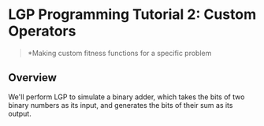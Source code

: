 # LGP Programming Tutorial 2: Custom Operators

> *Making custom fitness functions for a specific problem

## Overview

We'll perform LGP to simulate a binary adder, which takes the bits of two binary numbers as its input, and generates the bits of their sum as its output.
